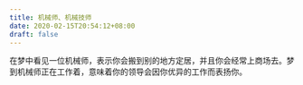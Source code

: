 ```yaml
---
title: 机械师、机械技师
date: 2020-02-15T20:54:12+08:00
draft: false
---
```


在梦中看见一位机械师，表示你会搬到别的地方定居，并且你会经常上商场去。梦到机械师正在工作着，意味着你的领导会因你优异的工作而表扬你。